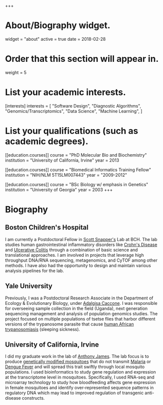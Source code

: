 +++
# About/Biography widget.
widget = "about"
active = true
date = 2018-02-28

# Order that this section will appear in.
weight = 5

# List your academic interests.
[interests]
  interests = [
    "Software Design",
    "Diagnostic Algorithms",
    "Genomics/Transcriptomics",
    "Data Science",
    "Machine Learning",
  ]

# List your qualifications (such as academic degrees).
[[education.courses]]
  course = "PhD Molecular Bio and Biochemistry"
  institution = "University of California, Irvine"
  year = 2013

[[education.courses]]
  course = "Biomedical Informatics Training Fellow"
  institution = "NIH/NLM 5T15LM007443"
  year = "2009-2012"

[[education.courses]]
  course = "BSc Biology w/ emphasis in Genetics"
  institution = "University of Georgia"
  year = 2003
+++

# Biography

## Boston Children's Hospital

I am currently a Postdoctoral Fellow in [Scott Snapper's](http://www.childrenshospital.org/research-and-innovation/research/labs/snapper-laboratory) Lab at BCH.
The lab studies human gastrointestinal inflammatory disorders like [Crohn's Disease](https://www.crohnsandcolitis.com/crohns) and [Ulcerative Colitis](https://www.crohnsandcolitis.com/ulcerative-colitis) through a combination of basic science and translational approaches.
I am involved in projects that leverage high throughput DNA/RNA sequencing, metagenomics, and CyTOF among other methods.
I have also had the opportunity to design and maintain various analysis pipelines for the lab.

## Yale University

Previously, I was a Postdoctoral Research Associate in the Department of Ecology & Evolutionary Biology, under [Adalgisa Caccone](https://caccone.yale.edu/).
I was responsible for overseeing sample collection in the field (Uganda), next generation sequencing management and analysis of population genomics studies.
The project focused on multiple populations of tsetse flies that harbor different versions of the trypanosome parasite that cause [human African trypanosomiasis](https://en.wikipedia.org/wiki/African_trypanosomiasis) (sleeping sickness).

## University of California, Irvine

I did my graduate work in the lab of [Anthony James](https://www.faculty.uci.edu/profile.cfm?faculty_id=2154).
The lab focus is to produce [genetically modified mosquitoes](https://www.nature.com/news/gene-drive-mosquitoes-engineered-to-fight-malaria-1.18858) that do not transmit [Malaria](https://www.cdc.gov/malaria/) or [Dengue Fever](https://www.cdc.gov/dengue/index.html) and will spread this trait swiftly through local mosquito populations.
I used bioinformatics to study gene regulation and expression at the transcriptome level in mosquitoes.
Specifically, I used RNA-seq and microarray technology to study how bloodfeeding affects gene expression in female mosquitoes and identify over-represented sequence patterns in regulatory DNA which may lead to improved regulation of transgenic anti-disease constructs.

